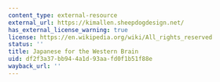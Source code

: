 ```yaml
---
content_type: external-resource
external_url: https://kimallen.sheepdogdesign.net/
has_external_license_warning: true
license: https://en.wikipedia.org/wiki/All_rights_reserved
status: ''
title: Japanese for the Western Brain
uid: df2f3a37-bb94-4a1d-93aa-fd0f1b51f88e
wayback_url: ''
---
```

